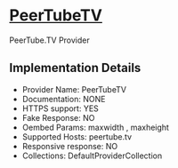 # [PeerTubeTV](https://peertube.tv)

PeerTube.TV Provider

## Implementation Details

- Provider
Name: PeerTubeTV
- Documentation: NONE
- HTTPS support: YES
- Fake Response: NO
- Oembed Params: maxwidth , maxheight
- Supported Hosts: peertube.tv
- Responsive response: NO
- Collections: DefaultProviderCollection


